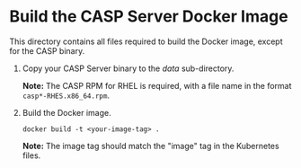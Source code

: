 
#  Build the CASP Server Docker Image

This directory contains all files required to build the Docker image, except for the CASP binary.


1. Copy your CASP Server binary to the *data* sub-directory.

    **Note:** The CASP RPM for RHEL is required, with a file name in the format `casp*-RHES.x86_64.rpm`.

2. Build the Docker image.

    `docker build -t <your-image-tag> .`

    **Note:** The image tag should match the "image" tag in the Kubernetes files.
